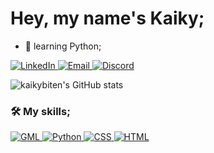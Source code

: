 <h1>Hey, my name's Kaiky;</h1>

<ul>
  <li>🌱 learning Python;</li>
</ul>

<p>
  <a href="https://linkedin.com/in/kaikybitencourt" target="_blank">
    <img src="https://img.shields.io/badge/LinkedIn-0077B5?style=for-the-badge&logo=linkedin&logoColor=white" alt="LinkedIn">
  </a>
  <a href="mailto:kaiky.developer@gmail.com?subject=&body=" target="_blank">
    <img src="https://img.shields.io/badge/Gmail-D14836?style=for-the-badge&logo=gmail&logoColor=white" alt="Email">
  </a>
  <a href="http://discordapp.com/users/1206809706199253004" target="_blank">
    <img src="https://img.shields.io/badge/Discord-7289DA?style=for-the-badge&logo=discord&logoColor=white" alt="Discord">
  </a>
</p>

<img src="https://github-readme-stats.vercel.app/api?username=kaikybiten&show_icons=true&theme=dark" alt="kaikybiten's GitHub stats">

<h3>🛠️ My skills;</h3>

<p>
  <a href="https://skillicons.dev/icons?i=gamemakerstudio" target="_blank">
    <img src="https://skillicons.dev/icons?i=gamemakerstudio" alt="GML">
  </a>
  <a href="https://skillicons.dev/icons?i=python" target="_blank">
    <img src="https://skillicons.dev/icons?i=python" alt="Python">
  </a>
  <a href="https://skillicons.dev/icons?i=css" target="_blank">
    <img src="https://skillicons.dev/icons?i=css" alt="CSS">
  </a>
  <a href="https://skillicons.dev/icons?i=html" target="_blank">
    <img src="https://skillicons.dev/icons?i=html" alt="HTML">
  </a>
</p>
